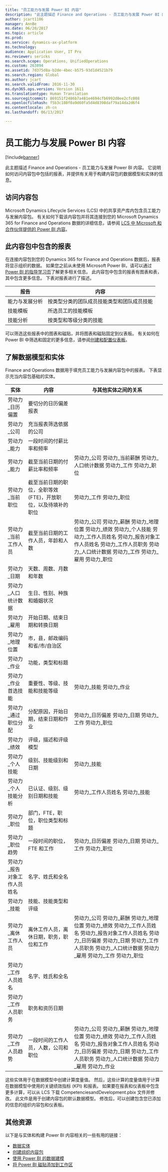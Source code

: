 ```yaml
---
title: "员工能力与发展 Power BI 内容"
description: "此主题描述 Finance and Operations - 员工能力与发展 Power BI 内容。 它说明如何访问内容包中包括的报表，并提供有关用于构建内容包的数据模型和实体的信息。"
author: jcart1106
manager: AnnBe
ms.date: 06/20/2017
ms.topic: article
ms.prod: 
ms.service: dynamics-ax-platform
ms.technology: 
audience: Application User, IT Pro
ms.reviewer: sericks
ms.search.scope: Operations, UnifiedOperations
ms.custom: 263894
ms.assetid: 7d375d8a-b2de-4bec-b575-93d1d4521b79
ms.search.region: Global
ms.author: jcart
ms.search.validFrom: 2016-11-30
ms.dyn365.ops.version: Version 1611
ms.translationtype: Human Translation
ms.sourcegitcommit: 869151f2486b7a481e4694cfb6992d0ee2cfc008
ms.openlocfilehash: f5b3c180f0a9d60fa5d4d8398daf79a14da2d6f4
ms.contentlocale: zh-cn
ms.lasthandoff: 06/13/2017

---
```


# <a name="employee-competencies-and-development-power-bi-content"></a>员工能力与发展 Power BI 内容

[!include[banner](../includes/banner.md)]


此主题描述 Finance and Operations - 员工能力与发展 Power BI 内容。 它说明如何访问内容包中包括的报表，并提供有关用于构建内容包的数据模型和实体的信息。

<a name="accessing-the-content-pack"></a>访问内容包
--------------------------

Microsoft Dynamics Lifecycle Services (LCS) 中的共享资产库内包含员工能力与发展内容包。 有关如何下载该内容包并将其连接到您的 Microsoft Dynamics 365 for Finance and Operations 数据的详细信息，请参阅 [LCS 中 Microsoft 和合作伙伴提供的 Power BI 内容](power-bi-content-microsoft-partners.md)。

## <a name="reports-that-are-included-in-the-content-pack"></a>此内容包中包含的报表
在连接内容包到您的 Dynamics 365 for Finance and Operations 数据后，报表将显示组织的数据。 如果您之前从未使用 Microsoft Power BI，请可以通过 [Power BI 的指导学习页](https://powerbi.microsoft.com/en-us/guided-learning/?WT.mc_id=PBIService_GetData)了解更多相关信息。 此内容包中包含的报表有图表和表，其中包含更多信息。 下表对报表进行了描述。

| 报告                            | 内容                                               |
|-----------------------------------|--------------------------------------------------------|
| 能力与发展分析 | 按类型分类的团队成员技能类型和团队成员技能 |
| 技能模板                     | 所选员工的技能模板                |
| 技能分析                    | 按类型和等级分类的技能                              |

可以筛选这些报表中的图表和磁贴，并将图表和磁贴固定到仪表板。 有关如何在 Power BI 中筛选和固定的更多信息，请参阅[创建和配置仪表板](https://powerbi.microsoft.com/en-us/guided-learning/powerbi-learning-4-2-create-configure-dashboards)。

## <a name="understanding-the-data-model-and-entities"></a>了解数据模型和实体
Finance and Operations 数据用于填充员工能力与发展内容包中的报表。 下表显示充当内容包基础的实体。

| 实体                            | 内容                                                                                                   | 与其他实体之间的关系                                                                                                                                                                                                                                                                       |
|-----------------------------------|------------------------------------------------------------------------------------------------------------|---------------------------------------------------------------------------------------------------------------------------------------------------------------------------------------------------------------------------------------------------------------------------------------------------------|
| 劳动力\_日历偏置         | 要切分的日历偏差报表                                                                          |                                                                                                                                                                                                                                                                                                         |
| 劳动力\_公司                | 充当报表筛选依据的公司                                                                             |                                                                                                                                                                                                                                                                                                         |
| 劳动力\_能力           | 一段时间的付薪比率和频率                                                                           |                                                                                                                                                                                                                                                                                                         |
| 劳动力\_能力    | 截至当前日期的付薪比率和频率                                                              | 劳动力\_公司 劳动力\_当前薪酬 劳动力\_人口统计数据 劳动力\_工作 劳动力\_职位                                                                                                                                                                                            |
| 劳动力\_当前职位        | 截至当前日期的职位，全职等效 (FTE)，开放职位，以及待填补的职位 | 劳动力\_工作 劳动力\_职位                                                                                                                                                                                                                                                                      |
| 劳动力\_当前工作人员          | 截至当前日期的工作人员，年龄和人数                                                         | 劳动力\_公司 劳动力\_薪酬 劳动力\_地理位置 劳动力\_绩效 劳动力\_个人技能 劳动力\_工作人员姓名 劳动力\_报告对象工作人员姓名 劳动力\_工作人员职务 劳动力\_人口统计数据 劳动力\_工作 劳动力\_雇用 劳动力\_职位                     |
| 劳动力\_日期                   | 天数、周数、月数和年数                                                                             |                                                                                                                                                                                                                                                                                                         |
| 劳动力\_人口统计数据           | 生日、性别、种族和婚姻状况                                                   |                                                                                                                                                                                                                                                                                                         |
| 劳动力\_雇用             | 开始日期、结束日期和转换日期                                                                  |                                                                                                                                                                                                                                                                                                         |
| 劳动力\_地理位置     | 市，县，邮政编码和省/市/自治区                                                           |                                                                                                                                                                                                                                                                                                         |
| 劳动力\_作业                    | 功能，类型和标题                                                                                  |                                                                                                                                                                                                                                                                                                         |
| 劳动力\_作业首选技能      | 重要性、等级、技能和技能等级                                                                 | 劳动力\_技能 劳动力\_作业                                                                                                                                                                                                                                                                         |
| 劳动力\_通过职位分配 | 分配原因，开始日期，结束日期和作业                                                           | 劳动力\_日历偏差 劳动力\_日期 劳动力\_工作 劳动力\_职位                                                                                                                                                                                                                            |
| 劳动力\_绩效            | 评级，描述和评级模型                                                                      |                                                                                                                                                                                                                                                                                                         |
| 劳动力\_个人技能            | 级别、技能级别和日期                                                                               | 劳动力\_技能                                                                                                                                                                                                                                                                                        |
| 劳动力\_个人技能分析    | 已认证、级别、级别日期和技能                                                                    | 劳动力\_工作人员姓名 劳动力\_技能                                                                                                                                                                                                                                                                  |
| 劳动力\_职位               | 部门，FTE，职位，职位类型和标题                                                        |                                                                                                                                                                                                                                                                                                         |
| 劳动力\_职位趋势          | 一段时间的职位，FTE 和工作                                                                          | 劳动力\_日历偏差 劳动力\_日期 劳动力\_工作 劳动力\_职位                                                                                                                                                                                                                            |
| 劳动力\_报告对象工作人员姓名    | 名字、姓氏和全名                                                                       |                                                                                                                                                                                                                                                                                                         |
| 劳动力\_技能                  | 技能、技能类型和评级                                                                              |                                                                                                                                                                                                                                                                                                         |
| 劳动力\_离休工作人员       | 离休工作人员，离休日期，职务，职位和工作                                             | 劳动力\_公司 劳动力\_薪酬 劳动力\_地理位置 劳动力\_绩效 劳动力\_工作人员姓名 劳动力\_报告对象工作人员姓名 劳动力\_日历偏差 劳动力\_日期 劳动力\_工作人员职务 劳动力\_人口统计数据 劳动力\_雇用 劳动力\_工作 劳动力\_职位 |
| 劳动力\_工作人员姓名             | 名字、姓氏和全名                                                                       |                                                                                                                                                                                                                                                                                                         |
| 劳动力\_工作人员职务            | 职务和资历日期                                                                                   |                                                                                                                                                                                                                                                                                                         |
| 劳动力\_工作人员趋势             | 一段时间的工作人员，人数，公司和职位                                                        | 劳动力\_公司 劳动力\_薪酬 劳动力\_地理位置 劳动力\_绩效 劳动力\_工作人员姓名 劳动力\_报告对象工作人员姓名 劳动力\_日历偏差 劳动力\_日期 劳动力\_工作人员职务 劳动力\_人口统计数据 劳动力\_雇用 劳动力\_作业                     |

这些实体用于在数据模型中创建计算度量值。 然后，这些计算的度量值用于计算在数据模型中使用的关键绩效指标 (KPI) 和报表。 如果要在报表和仪表板中包含更多计算，可以从 LCS 下载 CompetenciesandDevelopment.pbix 文件并修改。 此文件是用于创建内容包的默认数据模型。 修改后，可以创建包含您已添加的信息的组织内容包和仪表板。

## <a name="additional-resources"></a>其他资源
以下是与实体和构建 Power BI 内容相关的一些有用的链接：

-   [数据实体](https://blogs.msdn.microsoft.com/dynamicsaxbi/2016/06/09/power-bi-integration-with-entity-store-in-dynamics-ax-7-may-update/)
-   [创建组织内容包](https://powerbi.microsoft.com/en-us/documentation/powerbi-service-organizational-content-packs-introduction/)
-   [使用 Power BI 的数据建模](https://powerbi.microsoft.com/en-us/guided-learning/powerbi-learning-2-1-intro-modeling-data)
-   [将 Power BI 磁贴添加到工作区](https://blogs.msdn.microsoft.com/dynamicsaxbi/2016/07/06/pinning-power-bi-reports-to-dynamics-ax-client/)






